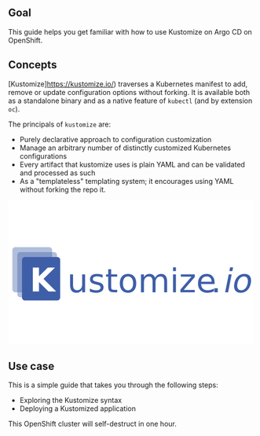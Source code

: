 ## Goal

This guide helps you get familiar with how to use Kustomize on Argo CD on OpenShift.


## Concepts

[Kustomize]https://kustomize.io/) traverses a Kubernetes manifest to add, remove or update configuration options without forking. It is available both as a standalone binary and as a native feature of `kubectl` (and by extension `oc`). 

The principals of `kustomize` are:

* Purely declarative approach to configuration customization 
* Manage an arbitrary number of distinctly customized Kubernetes configurations 
* Every artifact that kustomize uses is plain YAML and can be validated and processed as such 
* As a "templateless" templating system; it encourages using YAML without forking the repo it.

![Kustomize Logo](../../assets/gitops/kustomize_logo.png)

## Use case

This is a simple guide that takes you through the following steps:

* Exploring the Kustomize syntax
* Deploying a Kustomized application

This OpenShift cluster will self-destruct in one hour.
